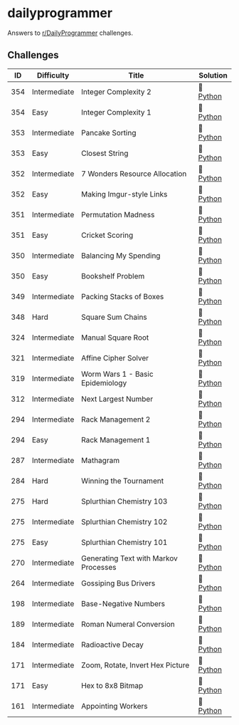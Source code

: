 # dailyprogrammer
Answers to [r/DailyProgrammer](https://www.reddit.com/r/dailyprogrammer/) challenges.

## Challenges

| ID  | Difficulty | Title | Solution |
| --- | ---------- | ----- | -------- |
| 354 | Intermediate | Integer Complexity 2 | :small_orange_diamond: [Python](../master/python/354_intermediate.py)
| 354 | Easy | Integer Complexity 1 | :small_blue_diamond: [Python](../master/python/354_easy.py)
| 353 | Intermediate | Pancake Sorting | :small_orange_diamond: [Python](../master/python/353_intermediate.py)
| 353 | Easy | Closest String | :small_blue_diamond: [Python](../master/python/353_easy.py)
| 352 | Intermediate | 7 Wonders Resource Allocation | :small_blue_diamond: [Python](../master/python/352_intermediate.py)
| 352 | Easy | Making Imgur-style Links | :small_blue_diamond: [Python](../master/python/352_easy.py)
| 351 | Intermediate | Permutation Madness | :small_blue_diamond: [Python](../master/python/351_intermediate.py)
| 351 | Easy | Cricket Scoring | :small_blue_diamond: [Python](../master/python/351_easy.py)
| 350 | Intermediate | Balancing My Spending | :small_orange_diamond: [Python](../master/python/350_intermediate.py)
| 350 | Easy | Bookshelf Problem | :small_blue_diamond: [Python](../master/python/350_easy.py)
| 349 | Intermediate | Packing Stacks of Boxes | :small_blue_diamond: [Python](../master/python/349_intermediate.py)
| 348 | Hard | Square Sum Chains | :small_blue_diamond: [Python](../master/python/348_hard.py)
| 324 | Intermediate | Manual Square Root | :small_blue_diamond: [Python](../master/python/324_intermediate.py)
| 321 | Intermediate | Affine Cipher Solver | :small_blue_diamond: [Python](../master/python/321_intermediate.py)
| 319 | Intermediate | Worm Wars 1 - Basic Epidemiology | :small_blue_diamond: [Python](../master/python/319_intermediate.py)
| 312 | Intermediate | Next Largest Number | :small_blue_diamond: [Python](../master/python/312_intermediate.py)
| 294 | Intermediate | Rack Management 2 | :small_orange_diamond: [Python](../master/python/294_intermediate.py)
| 294 | Easy | Rack Management 1 | :small_blue_diamond: [Python](../master/python/294_easy.py)
| 287 | Intermediate | Mathagram | :small_orange_diamond: [Python](../master/python/287_intermediate.py)
| 284 | Hard | Winning the Tournament | :small_blue_diamond: [Python](../master/python/284_hard.py)
| 275 | Hard | Splurthian Chemistry 103 | :small_orange_diamond: [Python](../master/python/275_hard.py)
| 275 | Intermediate | Splurthian Chemistry 102 | :small_blue_diamond: [Python](../master/python/275_intermediate.py)
| 275 | Easy | Splurthian Chemistry 101 | :small_blue_diamond: [Python](../master/python/275_easy.py)
| 270 | Intermediate | Generating Text with Markov Processes | :small_orange_diamond: [Python](../master/python/270_intermediate.py)
| 264 | Intermediate | Gossiping Bus Drivers | :small_orange_diamond: [Python](../master/python/264_intermediate.py)
| 198 | Intermediate | Base-Negative Numbers | :small_orange_diamond: [Python](../master/python/198_intermediate.py)
| 189 | Intermediate | Roman Numeral Conversion | :small_blue_diamond: [Python](../master/python/189_intermediate.py)
| 184 | Intermediate | Radioactive Decay | :small_blue_diamond: [Python](../master/python/184_intermediate.py)
| 171 | Intermediate | Zoom, Rotate, Invert Hex Picture | :small_blue_diamond: [Python](../master/python/171_intermediate.py)
| 171 | Easy | Hex to 8x8 Bitmap | :small_blue_diamond: [Python](../master/python/171_easy.py)
| 161 | Intermediate | Appointing Workers | :small_blue_diamond: [Python](../master/python/161_intermediate.py)
